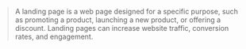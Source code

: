 > A landing page is a web page designed for a specific purpose, such as promoting a product, launching a new product, or offering a discount. Landing pages can increase website traffic, conversion rates, and engagement.

